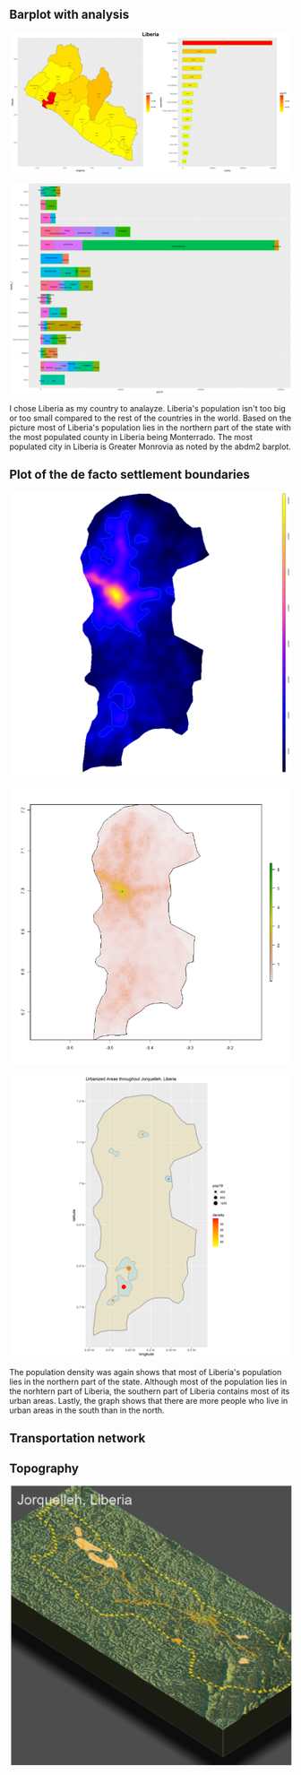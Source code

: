 ## Barplot with analysis
![liberia_adm1_bplt.png](liberia_adm1_bplt.png)

![lbr_adm2_bplt](lbr_adm2_bplt.png)

I chose Liberia as my country to analayze. Liberia's population isn't too big or too small compared to the rest of the countries in the world. Based on the picture most of Liberia's population lies in the northern part of the state with the most populated county in Liberia being Monterrado. The most populated city in Liberia is Greater Monrovia as noted by the abdm2 barplot.

## Plot of the de facto settlement boundaries

![Jorquelleh_density.png](Jorquelleh_density.png)

![Jorquelleh_pop19.png](Jorquelleh_pop19.png)

![urbanized_areas.png](urbanized_areas.png)

The population density was again shows that most of Liberia's population lies in the northern part of the state. Although most of the population lies in the norhtern part of Liberia, the southern part of Liberia contains most of its urban areas. Lastly, the graph shows that there are more people who live in urban areas in the south than in the north.

## Transportation network


## Topography

![Jorquelleh_topography_3dPlot.PNG](Jorquelleh_topography_3dPlot.PNG)
